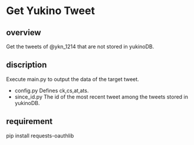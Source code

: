 # Get Yukino Tweet

## overview
Get the tweets of @ykn_1214 that are not stored in yukinoDB.

## discription
Execute main.py to output the data of the target tweet.

* config.py
Defines ck,cs,at,ats.
* since_id.py
The id of the most recent tweet among the tweets stored in yukinoDB.

## requirement
pip install requests-oauthlib
